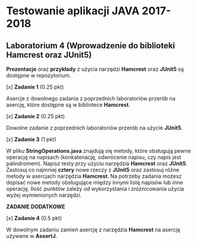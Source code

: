 ﻿# Testowanie aplikacji JAVA 2017-2018
## Laboratorium 4 (Wprowadzenie do biblioteki Hamcrest oraz JUnit5)

**Prezentacje** oraz **przykłady** z użycia narzędzi **Hamcrest** oraz **JUnit5** są dostępne w repozytorium.

[x] **Zadanie 1** (0.25 pkt)

Asercje z dowolnego zadania z poprzednich laboratoriów przerób na asercję, które dostępne są w bibliotece **Hamcrest**.

[x] **Zadanie 2** (0.25 pkt)

Dowolne zadanie z poprzednich laboratoriów przerób na użycie **JUnit5**.

[x] **Zadanie 3** (1 pkt)

W pliku **StringOperations.java** znajdują się metody, które obsługują pewne operację na napisach (konkatenację, odwrócenie napisu, czy napis jest palindromem). Napisz testy przy użyciu narzędzia **Hamcrest** oraz **JUnit5**. Zastosuj co najmniej **cztery** nowe rzeczy z **JUnit5** oraz zastosuj różne metody w asercjach narzędzia **Hamcrest**. Na potrzeby zadania możesz dopisać nowe metody obsługujące między innymi listę napisów lub inne operację. Ilość punktów zależy od wykorzystania i zróżnicowania użycia wyżej wymienionych narzędzi.

**ZADANIE DODATKOWE** 

[x] **Zadanie 4** (0.5 pkt)

W dowolnym zadaniu zamień asercję z narzędzia **Hamcrest** na asercję używane w **AssertJ**.
